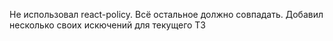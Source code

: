 Не использовал react-policy. Всё остальное должно совпадать. Добавил несколько своих искючений для текущего ТЗ
